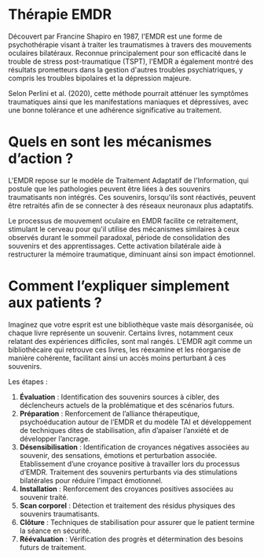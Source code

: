 # Thérapie EMDR

Découvert par Francine Shapiro en 1987, l'EMDR est une forme de psychothérapie visant à traiter les traumatismes à travers des mouvements oculaires bilatéraux. Reconnue principalement pour son efficacité dans le trouble de stress post-traumatique (TSPT), l'EMDR a également montré des résultats prometteurs dans la gestion d'autres troubles psychiatriques, y compris les troubles bipolaires et la dépression majeure.

Selon Perlini et al. (2020), cette méthode pourrait atténuer les symptômes traumatiques ainsi que les manifestations maniaques et dépressives, avec une bonne tolérance et une adhérence significative au traitement.

# Quels en sont les mécanismes d’action ?

L'EMDR repose sur le modèle de <span title="Adaptive Information Processing">Traitement Adaptatif de l'Information</span>, qui postule que les pathologies peuvent être liées à des souvenirs traumatisants non intégrés. Ces souvenirs, lorsqu'ils sont réactivés, peuvent être retraités afin de se connecter à des réseaux neuronaux plus adaptatifs.

Le processus de mouvement oculaire en EMDR facilite ce retraitement, stimulant le cerveau pour qu'il utilise des mécanismes similaires à ceux observés durant le sommeil paradoxal, période de consolidation des souvenirs et des apprentissages. Cette activation bilatérale aide à restructurer la mémoire traumatique, diminuant ainsi son impact émotionnel.

# Comment l’expliquer simplement aux patients ? 

Imaginez que votre esprit est une bibliothèque vaste mais désorganisée, où chaque livre représente un souvenir. Certains livres, notamment ceux relatant des expériences difficiles, sont mal rangés. L'EMDR agit comme un bibliothécaire qui retrouve ces livres, les réexamine et les réorganise de manière cohérente, facilitant ainsi un accès moins perturbant à ces souvenirs.

Les étapes :

1. **Évaluation** : Identification des souvenirs sources à cibler, des déclencheurs actuels de la problématique et des scénarios futurs. 
2. **Préparation** : Renforcement de l’alliance thérapeutique, psychoéducation autour de l’EMDR et du modèle TAI et développement de techniques dites de stabilisation, afin d’apaiser l’anxiété et de développer l’ancrage. 
3. **Désensibilisation** : Identification de croyances négatives associées au souvenir, des sensations, émotions et perturbation associée. Etablissement d’une croyance positive à travailler lors du processus d’EMDR. Traitement des souvenirs perturbants via des stimulations bilatérales pour réduire l'impact émotionnel.
4. **Installation** : Renforcement des croyances positives associées au souvenir traité.
5. **Scan corporel** : Détection et traitement des résidus physiques des souvenirs traumatisants.
6. **Clôture** : Techniques de stabilisation pour assurer que le patient termine la séance en sécurité.
7. **Réévaluation** : Vérification des progrès et détermination des besoins futurs de traitement.
